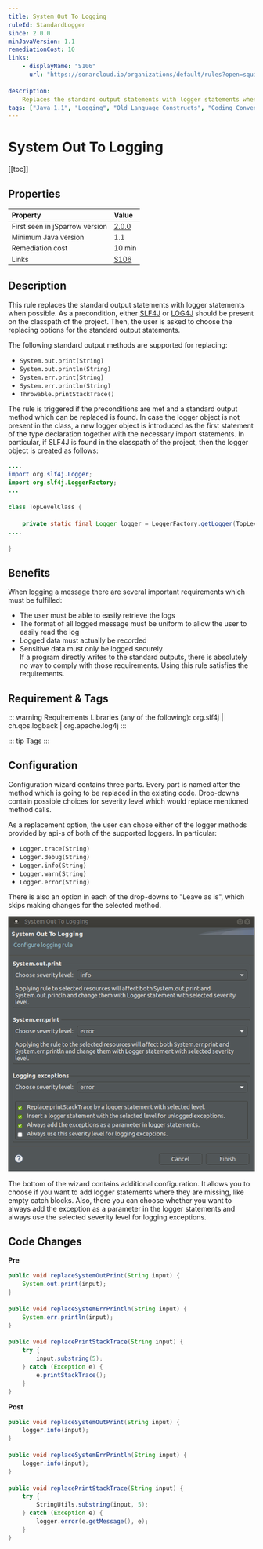 ```yaml
---
title: System Out To Logging
ruleId: StandardLogger
since: 2.0.0
minJavaVersion: 1.1
remediationCost: 10
links:
    - displayName: "S106"
      url: "https://sonarcloud.io/organizations/default/rules?open=squid%3AS106&rule_key=squid%3AS106"
    
description:
    Replaces the standard output statements with logger statements when possible.
tags: ["Java 1.1", "Logging", "Old Language Constructs", "Coding Conventions"]
---
```


# System Out To Logging

[[toc]]

## Properties

<RuleProperties />

| Property                        | Value |
|:------------------------------- |:----- |
| First seen in jSparrow version  | [2.0.0](/eclipse/release-notes.html#_2-0-0)   |
| Minimum Java version            | 1.1   |
| Remediation cost                | 10 min |
| Links                           | [S106](https://sonarcloud.io/organizations/default/rules?open=squid%3AS106&rule_key=squid%3AS106) |

## Description

This rule replaces the standard output statements with logger statements when possible. As a precondition, either [SLF4J](https://www.slf4j.org/) or [LOG4J](https://logging.apache.org/log4j/2.x/) should be present on the classpath of the project. Then, the user is asked to choose the replacing options for the standard output statements.     

The following standard output methods are supported for replacing:  
- `System.out.print(String)`  
- `System.out.println(String)`  
- `System.err.print(String)`  
- `System.err.println(String)`  
- `Throwable.printStackTrace()`  

The rule is triggered if the preconditions are met and a standard output method which can be replaced is found. In case the logger object is not present in the class, a new logger object is introduced as the first statement of the type declaration together with the necessary import statements. In particular, if SLF4J is found in the classpath of the project, then the logger object is created as follows:
``` java
....
import org.slf4j.Logger;
import org.slf4j.LoggerFactory;
...

class TopLevelClass {

    private static final Logger logger = LoggerFactory.getLogger(TopLevelClass.class);
....

}
```

## Benefits

When logging a message there are several important requirements which must be fulfilled:   
* The user must be able to easily retrieve the logs  
* The format of all logged message must be uniform to allow the user to easily read the log  
* Logged data must actually be recorded  
* Sensitive data must only be logged securely  
If a program directly writes to the standard outputs, there is absolutely no way to comply with those requirements. Using this rule satisfies the requirements.  

## Requirement & Tags

::: warning Requirements
Libraries (any of the following): org.slf4j | ch.qos.logback | org.apache.log4j
:::

::: tip Tags
<TagLinks />
:::

## Configuration

Configuration wizard contains three parts. Every part is named after the method which is going to be replaced in the existing code. Drop-downs contain possible choices for severity level which would replace mentioned method calls.  

As a replacement option, the user can chose either of the logger methods provided by api-s of both of the supported loggers. In particular:  
- `Logger.trace(String)`  
- `Logger.debug(String)`  
- `Logger.info(String)`  
- `Logger.warn(String)`  
- `Logger.error(String)`  

There is also an option in each of the drop-downs to "Leave as is", which skips making changes for the selected method.  

![[Configuration](/rules/images/logger_configuration.png)](/img/rules_config/logger_configuration.png)

The bottom of the wizard contains additional configuration. It allows you to choose if you want to add logger statements where they are missing, like empty catch blocks. Also, there you can choose whether you want to always add the exception as a parameter in the logger statements and always use the selected severity level for logging exceptions.  

## Code Changes

__Pre__

```java
public void replaceSystemOutPrint(String input) {
    System.out.print(input);
}

public void replaceSystemErrPrintln(String input) {
    System.err.println(input);
}

public void replacePrintStackTrace(String input) {
    try {
        input.substring(5);
    } catch (Exception e) {
        e.printStackTrace();
    }
}
```

__Post__

```java
public void replaceSystemOutPrint(String input) {
    logger.info(input);
}

public void replaceSystemErrPrintln(String input) {
    logger.info(input);
}

public void replacePrintStackTrace(String input) {
    try {
        StringUtils.substring(input, 5);
    } catch (Exception e) {
        logger.error(e.getMessage(), e);
    }
}
```

<VersionNotice />

